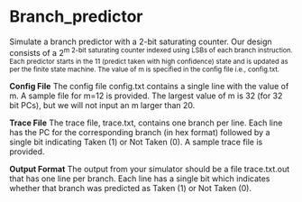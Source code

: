 # Branch_predictor

Simulate a branch predictor with a 2-bit saturating counter. Our design consists of a 2<sup>m 2-bit saturating counter indexed using LSBs of each branch instruction. Each predictor starts in the 11 (predict taken with high confidence) state and is updated as per the finite state machine. The value of m is specified in the config file i.e., config.txt.

**Config File**
The config file config.txt contains a single line with the value of m. A sample file for m=12 is provided. The largest value of m is 32 (for 32 bit PCs), but we will not input an m larger than 20.

**Trace File**
The trace file, trace.txt, contains one branch per line. Each line has the PC for the corresponding branch (in hex format) followed by a single bit indicating Taken (1) or Not Taken (0). A sample trace file is provided.

**Output Format**
The output from your simulator should be a file trace.txt.out that has one line per branch. Each line has a single bit which indicates whether that branch was predicted as Taken (1) or Not Taken (0).

